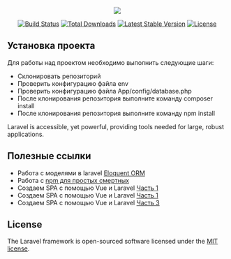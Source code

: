 <p align="center"><img src="https://cdn4.img.ria.ru/images/147989/32/1479893204.jpg"></p>

<p align="center">
<a href="https://travis-ci.org/laravel/framework"><img src="https://travis-ci.org/laravel/framework.svg" alt="Build Status"></a>
<a href="https://packagist.org/packages/laravel/framework"><img src="https://poser.pugx.org/laravel/framework/d/total.svg" alt="Total Downloads"></a>
<a href="https://packagist.org/packages/laravel/framework"><img src="https://poser.pugx.org/laravel/framework/v/stable.svg" alt="Latest Stable Version"></a>
<a href="https://packagist.org/packages/laravel/framework"><img src="https://poser.pugx.org/laravel/framework/license.svg" alt="License"></a>
</p>

## Установка проекта

Для работы над проектом необходимо выполнить следующие шаги:

- Склонировать репозиторий 
- Проверить конфигурацию файла env 
- Проверить конфигурацию файла App/config/database.php
- После клонирования репозитория выполните команду composer install
- После клонирования репозитория выполните команду npm install


Laravel is accessible, yet powerful, providing tools needed for large, robust applications.

## Полезные ссылки

- Работа с моделями в laravel  [Eloquent ORM](https://laravel.ru/docs/v5/eloquent)
- Работа с  [npm  для простых смертных](https://laracasts.com) 
- Создаем SPA с помощью Vue и Laravel [Часть 1](https://laravelnews.ru/sozdaem-spa-s-pomoshchyu-vue-i-laravel-chast-1)
- Создаем SPA с помощью Vue и Laravel [Часть 1](https://laravelnews.ru/sozdaem-spa-s-pomoshchyu-vue-i-laravel-chast-1)
- Создаем SPA с помощью Vue и Laravel [Часть 3](https://laravelnews.ru/sozdaem-spa-s-pomoshchyu-vue-i-laravel-chast-3)
## License

The Laravel framework is open-sourced software licensed under the [MIT license](https://opensource.org/licenses/MIT).
